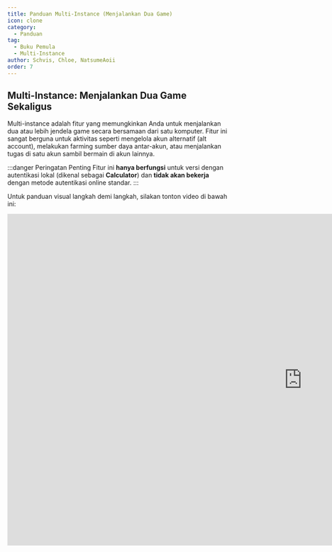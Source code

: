 ```yaml
---
title: Panduan Multi-Instance (Menjalankan Dua Game)
icon: clone
category:
  - Panduan
tag:
  - Buku Pemula
  - Multi-Instance
author: Schvis, Chloe, NatsumeAoii
order: 7
---
```


## Multi-Instance: Menjalankan Dua Game Sekaligus

Multi-instance adalah fitur yang memungkinkan Anda untuk menjalankan dua atau lebih jendela game secara bersamaan dari satu komputer. Fitur ini sangat berguna untuk aktivitas seperti mengelola akun alternatif (alt account), melakukan farming sumber daya antar-akun, atau menjalankan tugas di satu akun sambil bermain di akun lainnya.

:::danger Peringatan Penting
Fitur ini **hanya berfungsi** untuk versi dengan autentikasi lokal (dikenal sebagai **Calculator**) dan **tidak akan bekerja** dengan metode autentikasi online standar.
:::

Untuk panduan visual langkah demi langkah, silakan tonton video di bawah ini:


<div class="iframe-container"><iframe width="1328" height="747" src="https://www.youtube.com/embed/pSAxKoneT64?list=PL5eI1Tb64p56g27qfYk7VuFTz4FK6YrKa" title="Multi-Instance V (Updated)" frameborder="0" allow="accelerometer; autoplay; clipboard-write; encrypted-media; gyroscope; picture-in-picture; web-share" referrerpolicy="strict-origin-when-cross-origin" allowfullscreen></iframe></div>